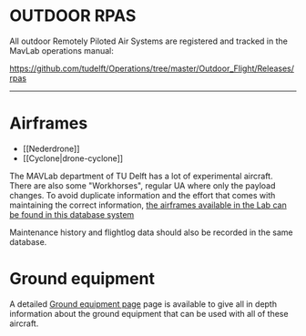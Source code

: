 # OUTDOOR RPAS

All outdoor Remotely Piloted Air Systems are registered and tracked in the MavLab operations manual:

https://github.com/tudelft/Operations/tree/master/Outdoor_Flight/Releases/rpas

----

# Airframes

* [[Nederdrone]]
* [[Cyclone|drone-cyclone]]

The MAVLab department of TU Delft has a lot of experimental aircraft. There are also some "Workhorses", regular UA where only the payload changes. To avoid duplicate information and the effort that comes with maintaining the correct information, [the airframes available in the Lab can be found in this database system ](https://docs.google.com/spreadsheets/d/11HrAAfv4T3KtPxwKYdA7oQk-1KCdCCC9dIENhK8_4cc/edit#gid=2009053226)

Maintenance history and flightlog data should also be recorded in the same database.

# Ground equipment

A detailed [Ground equipment page](ground-equipment) page is available to give all in depth information about the ground equipment that can be used with all of these aircraft.